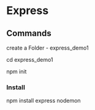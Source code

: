 # Express


<h2>Commands </h2>

create a Folder - express_demo1

cd express_demo1

npm init

<h3>Install </h3>
npm install express nodemon
